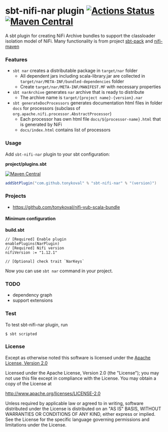 sbt-nifi-nar plugin [![Actions Status](https://github.com/tonykoval/sbt-nifi-nar/workflows/build/badge.svg)](https://github.com/tonykoval/sbt-nifi-nar/actions) [![Maven Central](https://maven-badges.herokuapp.com/maven-central/com.github.tonykoval/sbt-nifi-nar/badge.svg)](https://maven-badges.herokuapp.com/maven-central/com.github.tonykoval/sbt-nifi-nar)
========

A sbt plugin for creating NiFi Archive bundles to support the classloader isolation model of NiFi.
Many functionality is from project [sbt-pack](https://github.com/xerial/sbt-pack) and [nifi-maven](https://github.com/apache/nifi-maven)

### Features

- `sbt nar` creates a distributable package in `target/nar` folder
  - All dependent jars including scala-library.jar are collected in `target/nar/META-INF/bundled-dependencies` folder
  - Create `target/nar/META-INF/MANIFEST.MF` with necessary properties
- `sbt narArchive` generates `nar` archive that is ready to distribute
  - The archive name is `target/{project name}-{version}.nar`
- `sbt generateDocProcessors` generates documentation html files in folder `docs` for processors (subclass of `org.apache.nifi.processor.AbstractProcessor`)
  - Each processor has own html file `docs/${processor-name}.html` that is generated by NiFi
  - `docs/index.html` contains list of processors

### Usage

Add `sbt-nifi-nar` plugin to your sbt configuration:

**project/plugins.sbt**

[![Maven Central](https://maven-badges.herokuapp.com/maven-central/com.github.tonykoval/sbt-nifi-nar/badge.svg)](https://maven-badges.herokuapp.com/maven-central/com.github.tonykoval/sbt-nifi-nar)

```scala
addSbtPlugin("com.github.tonykoval" % "sbt-nifi-nar" % "(version)")
```

### Projects
 * https://github.com/tonykoval/nifi-vub-scala-bundle

#### Minimum configuration

**build.sbt**
```
// [Required] Enable plugin
enablePlugins(NarPlugin)
// [Required] Nifi version
nifiVersion := "1.12.1"

// [Optional] check trait `NarKeys`
```

Now you can use `sbt nar` command in your project.

### TODO
  * dependency graph
  * support extensions

### Test
To test sbt-nifi-nar plugin, run

    $ sbt scripted

### License

Except as otherwise noted this software is licensed under the
[Apache License, Version 2.0](http://www.apache.org/licenses/LICENSE-2.0.html)

Licensed under the Apache License, Version 2.0 (the "License");
you may not use this file except in compliance with the License.
You may obtain a copy of the License at

  http://www.apache.org/licenses/LICENSE-2.0

Unless required by applicable law or agreed to in writing, software
distributed under the License is distributed on an "AS IS" BASIS,
WITHOUT WARRANTIES OR CONDITIONS OF ANY KIND, either express or implied.
See the License for the specific language governing permissions and
limitations under the License.
